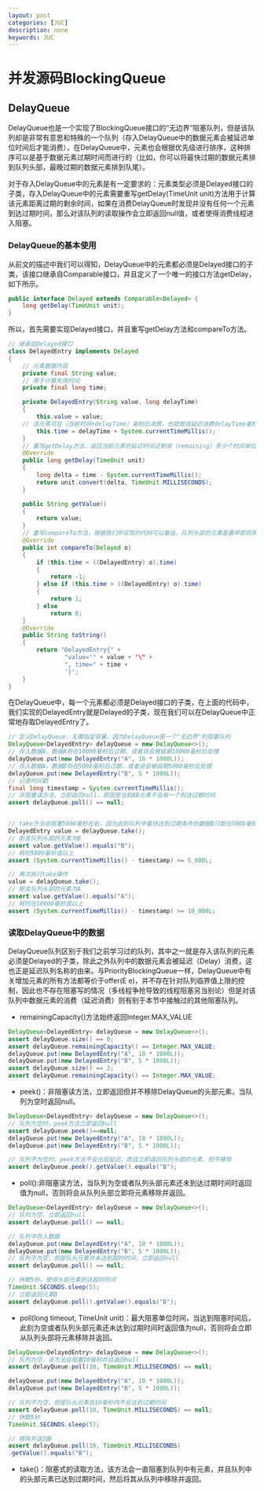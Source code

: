 ```yaml
---
layout: post
categories: [JUC]
description: none
keywords: JUC
---
```

# 并发源码BlockingQueue

## DelayQueue
DelayQueue也是一个实现了BlockingQueue接口的“无边界”阻塞队列，但是该队列却是非常有意思和特殊的一个队列（存入DelayQueue中的数据元素会被延迟单位时间后才能消费），在DelayQueue中，元素也会根据优先级进行排序，这种排序可以是基于数据元素过期时间而进行的（比如，你可以将最快过期的数据元素排到队列头部，最晚过期的数据元素排到队尾）。

对于存入DelayQueue中的元素是有一定要求的：元素类型必须是Delayed接口的子类，存入DelayQueue中的元素需要重写getDelay(TimeUnit unit)方法用于计算该元素距离过期的剩余时间，如果在消费DelayQueue时发现并没有任何一个元素到达过期时间，那么对该队列的读取操作会立即返回null值，或者使得消费线程进入阻塞。

### DelayQueue的基本使用
从前文的描述中我们可以得知，DelayQueue中的元素都必须是Delayed接口的子类，该接口继承自Comparable<Delayed>接口，并且定义了一个唯一的接口方法getDelay，如下所示。
```java
public interface Delayed extends Comparable<Delayed> {
    long getDelay(TimeUnit unit);
}
```
所以，首先需要实现Delayed接口，并且重写getDelay方法和compareTo方法。
```java
// 继承自Delayed接口
class DelayedEntry implements Delayed
{
    // 元素数据内容
    private final String value;
    // 用于计算失效时间
    private final long time;

    private DelayedEntry(String value, long delayTime)
    {
        this.value = value;
    // 该元素可在（当前时间+delayTime）毫秒后消费，也就是说延迟消费delayTime毫秒
        this.time = delayTime + System.currentTimeMillis();
    }
    // 重写getDelay方法，返回当前元素的延迟时间还剩余（remaining）多少个时间单位
    @Override
    public long getDelay(TimeUnit unit)
    {
        long delta = time - System.currentTimeMillis();
        return unit.convert(delta, TimeUnit.MILLISECONDS);
    }

    public String getValue()
    {
        return value;
    }
    // 重写compareTo方法，根据我们所实现的代码可以看出，队列头部的元素是最早即将失效的数据元素
    @Override
    public int compareTo(Delayed o)
    {
        if (this.time < ((DelayedEntry) o).time)
        {
            return -1;
        } else if (this.time > ((DelayedEntry) o).time)
        {
            return 1;
        } else
            return 0;
    }
    @Override
    public String toString()
    {
        return "DelayedEntry{" +
                "value='" + value + '\" +
                ", time=" + time +
                '}';
    }
}
```
在DelayQueue中，每一个元素都必须是Delayed接口的子类，在上面的代码中，我们实现的DelayedEntry就是Delayed的子类，现在我们可以在DelayQueue中正常地存取DelayedEntry了。
```java
// 定义DelayQueue，无需指定容量，因为DelayQueue是一个"无边界"的阻塞队列
DelayQueue<DelayedEntry> delayQueue = new DelayQueue<>();
// 存入数据A，数据A将在10000毫秒后过期，或者说会被延期10000毫秒后处理
delayQueue.put(new DelayedEntry("A", 10 * 1000L));
// 存入数据A，数据B将在5000毫秒后过期，或者说会被延期5000毫秒后处理
delayQueue.put(new DelayedEntry("B", 5 * 1000L));
// 记录时间戳
final long timestamp = System.currentTimeMillis();
// 非阻塞读方法，立即返回null，原因是当前AB元素不会有一个到达过期时间
assert delayQueue.poll() == null;


// take方法会阻塞5000毫秒左右，因为此刻队列中最快达到过期条件的数据B只能在5000毫秒以后
DelayedEntry value = delayQueue.take();
// 断言队列头部的元素为B
assert value.getValue().equals("B");
// 耗时5000毫秒或以上
assert (System.currentTimeMillis() - timestamp) >= 5_000L;

// 再次执行take操作
value = delayQueue.take();
// 断言队列头部的元素为A
assert value.getValue().equals("A");
// 耗时在10000毫秒或以上
assert (System.currentTimeMillis() - timestamp) >= 10_000L;
```

### 读取DelayQueue中的数据
DelayQueue队列区别于我们之前学习过的队列，其中之一就是存入该队列的元素必须是Delayed的子类，除此之外队列中的数据元素会被延迟（Delay）消费，这也正是延迟队列名称的由来。与PriorityBlockingQueue一样，DelayQueue中有关增加元素的所有方法都等价于offer(E e)，并不存在针对队列临界值上限的控制，因此也不存在阻塞写的情况（多线程争抢导致的线程阻塞另当别论）但是对该队列中数据元素的消费（延迟消费）则有别于本节中接触过的其他阻塞队列。

- remainingCapacity()方法始终返回Integer.MAX_VALUE
```java
DelayQueue<DelayedEntry> delayQueue = new DelayQueue<>();
assert delayQueue.size() == 0;
assert delayQueue.remainingCapacity() == Integer.MAX_VALUE;
delayQueue.put(new DelayedEntry("A", 10 * 1000L));
delayQueue.put(new DelayedEntry("B", 5 * 1000L));
assert delayQueue.size() == 2;
assert delayQueue.remainingCapacity() == Integer.MAX_VALUE;
```
- peek()：非阻塞读方法，立即返回但并不移除DelayQueue的头部元素，当队列为空时返回null。
```java
DelayQueue<DelayedEntry> delayQueue = new DelayQueue<>();
// 队列为空时，peek方法立即返回null
assert delayQueue.peek()==null;
delayQueue.put(new DelayedEntry("A", 10 * 1000L));
delayQueue.put(new DelayedEntry("B", 5 * 1000L));

// 队列不为空时，peek方法不会出现延迟，而且立即返回队列头部的元素，但不移除
assert delayQueue.peek().getValue().equals("B");
```

- poll():非阻塞读方法，当队列为空或者队列头部元素还未到达过期时间时返回值为null，否则将会从队列头部立即将元素移除并返回。
```java
DelayQueue<DelayedEntry> delayQueue = new DelayQueue<>();
// 队列为空，立即返回null
assert delayQueue.poll() == null;

// 队列中存入数据
delayQueue.put(new DelayedEntry("A", 10 * 1000L));
delayQueue.put(new DelayedEntry("B", 5 * 1000L));
// 队列不为空，但是队头元素并未达到超时时间，立即返回null
assert delayQueue.poll() == null;

// 休眠5秒，使得头部元素到达超时时间
TimeUnit.SECONDS.sleep(5);
// 立即返回元素B
assert delayQueue.poll().getValue().equals("B");
```

- poll(long timeout, TimeUnit unit)：最大阻塞单位时间，当达到阻塞时间后，此刻为空或者队列头部元素还未达到过期时间时返回值为null，否则将会立即从队列头部将元素移除并返回。
```java
DelayQueue<DelayedEntry> delayQueue = new DelayQueue<>();
// 队列为空，该方法会阻塞10毫秒并且返回null
assert delayQueue.poll(10, TimeUnit.MILLISECONDS) == null;

delayQueue.put(new DelayedEntry("A", 10 * 1000L));
delayQueue.put(new DelayedEntry("B", 5 * 1000L));

// 队列不为空，但是队头元素在10毫秒内不会达到过期时间
assert delayQueue.poll(10, TimeUnit.MILLISECONDS) == null;
// 休眠5秒
TimeUnit.SECONDS.sleep(5);

// 移除并返回B
assert delayQueue.poll(10, TimeUnit.MILLISECONDS)
.getValue().equals("B");
```

- take()：阻塞式的读取方法，该方法会一直阻塞到队列中有元素，并且队列中的头部元素已达到过期时间，然后将其从队列中移除并返回。

